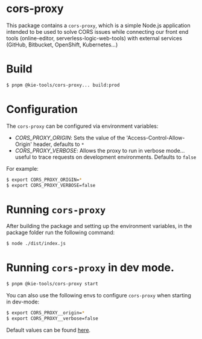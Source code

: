 # cors-proxy

This package contains a `cors-proxy`, which is a simple Node.js application intended to be used to solve CORS issues while connecting our front end tools (online-editor, serverless-logic-web-tools) with external services (GitHub, Bitbucket, OpenShift, Kubernetes...)

# Build

```bash
$ pnpm @kie-tools/cors-proxy... build:prod
```

# Configuration

The `cors-proxy` can be configured via environment variables:

- _CORS_PROXY_ORIGIN_: Sets the value of the 'Access-Control-Allow-Origin' header, defaults to `*`
- _CORS_PROXY_VERBOSE_: Allows the proxy to run in verbose mode... useful to trace requests on development environments. Defaults to `false`

For example:

```bash
$ export CORS_PROXY_ORIGIN=*
$ export CORS_PROXY_VERBOSE=false
```

# Running `cors-proxy`

After building the package and setting up the environment variables, in the package folder run the following command:

```bash
$ node ./dist/index.js
```

# Running `cors-proxy` in dev mode.

```bash
$ pnpm @kie-tools/cors-proxy start
```

You can also use the following envs to configure `cors-proxy` when starting in dev-mode:

```bash
$ export CORS_PROXY__origin=*
$ export CORS_PROXY__verbose=false
```

Default values can be found [here](./env/index.js).
